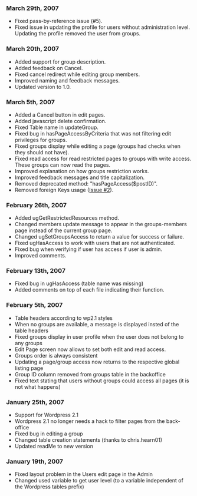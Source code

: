 ### March 29th, 2007 ###
  * Fixed pass-by-reference issue (#5).
  * Fixed issue in updating the profile for users without administration level. Updating the profile removed the user from groups.
### March 20th, 2007 ###
  * Added support for group description.
  * Added feedback on Cancel.
  * Fixed cancel redirect while editing group members.
  * Improved naming and feedback messages.
  * Updated version to 1.0.
### March 5th, 2007 ###
  * Added a Cancel button in edit pages.
  * Added javascript delete confirmation.
  * Fixed Table name in updateGroup.
  * Fixed bug in hasPageAccessByCriteria that was not filtering edit privileges for groups.
  * Fixed groups display while editing a page (groups had checks when they should not have).
  * Fixed read access for read restricted pages to groups with write access. These groups can now read the pages.
  * Improved explanation on how groups restriction works.
  * Improved feedback messages and title capitalization.
  * Removed deprecated method: "hasPageAccess($postID)".
  * Removed foreign Keys usage ([Issue #2](https://code.google.com/p/wp-group-restriction/issues/detail?id=#2)).
### February 26th, 2007 ###
  * Added ugGetRestrictedResources method.
  * Changed members update message to appear in the groups-members page instead of the current group page.
  * Changed ugSetGroupsAccess to return a value for success or failure.
  * Fixed ugHasAccess to work with users that are not authenticated.
  * Fixed bug when verifying if user has access if user is admin.
  * Improved comments.
### February 13th, 2007 ###
  * Fixed bug in ugHasAccess (table name was missing)
  * Added comments on top of each file indicating their function.
### February 5th, 2007 ###
  * Table headers according to wp2.1 styles
  * When no groups are available, a message is displayed insted of the table headers
  * Fixed groups display in user profile when the user does not belong to any groups
  * Edit Page screen now allows to set both edit and read access.
  * Groups order is always consistent
  * Updating a page/group access now returns to the respective global listing page
  * Group ID column removed from groups table in the backoffice
  * Fixed text stating that users without groups could access all pages (it is not what happens)
### January 25th, 2007 ###
  * Support for Wordpress 2.1
  * Wordpress 2.1 no longer needs a hack to filter pages from the back-office
  * Fixed bug in editing a group
  * Changed table creation statements (thanks to chris.hearn01)
  * Updated readMe to new version
### January 19th, 2007 ###
  * Fixed layout problem in the Users edit page in the Admin
  * Changed used variable to get user level (to a variable independent of the Wordpress tables prefix)
